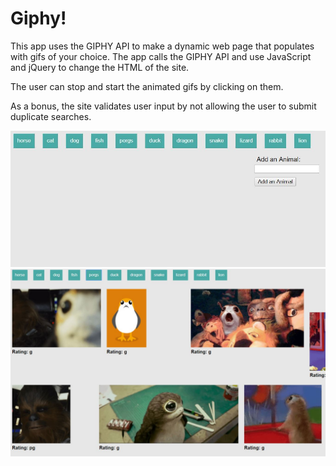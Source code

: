 <h1>Giphy!</h2>

This app uses the GIPHY API to make a dynamic web page that populates with gifs of your choice. The app calls the GIPHY API and use JavaScript and jQuery to change the HTML of the site.

The user can stop and start the animated gifs by clicking on them.

As a bonus, the site validates user input by not allowing the user to submit duplicate searches.

![alt text](giphy1.JPG)
![alt text](giphy2.JPG)